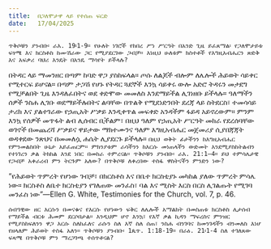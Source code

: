 ```yaml
---
title:  በጋለሞታዋ ላይ የተሰጠ ፍርድ
date:   17/04/2025
---
```




`ጥቅሶቹን ያንብቡ፡ ራእ. 19፡1-9። የሁለት ነገሮች የከበረ ሥነ ሥርዓት በአንድ ጊዜ ይፈጸማል፡ የጋለሞታይቱ ፍፃሜ እና ክርስቶስ ከሙሽራው ጋር የሚያደርገው ጋብቻ። እነዚህ ሁለቱም ክስተቶች የእግዚአብሔርን ጽድቅ እና አፍቃሪ ባህሪ እንዴት በአንዴ ማሳየት ይችላሉ?`


በትዳር ላይ ማመንዘር በጣም ከባድ ዋጋ ያስከፍላል። ጦሱ ለልጆች ብሎም ለሌሎች ሕይወት ሳይቀር የሚተርፍ ይሆናል። በጣም ታጋሽ የሆኑ የትዳር ጓደኞች እንኳ ሳይቀሩ ውሎ አድሮ ትዳሩን መታደግ የሚቻልበት ጊዜ እንዳለፈበትና ወደ ቀድሞው መመለስ እንደማይችል ሊገነዘቡ ይችላሉ። ዓለማችን ሰዎች ንስሐ ሊገቡ ወደማይችሉበትና ልባቸው በጥልቅ የሚደነድንበት ደረጃ ላይ ስትደርስ፣ ተመሳሳይ ታሪክ እና ያልተገራው የኃጢአት ሥቃይ እንዲቀጥል መፍቀድ አንዳችም ፋይዳ አይኖረውም። ምንም እንኳ የሰዎች መጥፋት ልብ ሊሰብር ቢችልም፣ በዚህ ዓለም የኃጢአት ሥርዓት መከራ የደረሰባቸው ወገኖች በመጨረሻ ሥቃይና ዋይታው ማክተሙንና ዓለም እግዚአብሔር መጀመሪያ ሲያበጃጃት ወዳቀደው ንጽህና በመመለሷ ሐሴት ሊያደርጉ ይችላሉ። `በዚህ ወቅት ፊታችንን ከእግዚአብሔር የምንመልስበት ሁኔታ አይፈጠርም። ምክንያቱም ራሳችንን ከእርሱ መነጠላችን ውድመት እንደሚያስከትልብን የተነገረን ቃል ትክክል እንደ ነበር በመከራ ተምረናል። ጥቅሶቹን ያንብቡ፡ ራእ. 21:1–4። ይህ ተምሳሌታዊ የጋብቻ አቀራረብ ምን ትርጉም አለው? በጥቅሶቹ ለቀረበው ተስፋ ዋስትናችን ምንድን ነው?`

“የሕይወት ጥምረት የሆነው ገብቻ፣ በክርስቶስ እና በቤተ ክርስቲያኑ መካከል ያለው ጥምረት ምሳሌ ነው። ክርስቶስ ለቤተ ክርስቲያን የገለጠው መንፈስ፣ ባል እና ሚስት እርስ በርስ ሊገልጡት የሚገባ መንፈስ ነው”—Ellen G. White, Testimonies for the Church, vol. 7, p. 46.

`ሰብዓዊው ዘር እርሱን በመናቁና የእርሱ የሆነውን ፍቅር ለሌሎች አማልክት በመስጠቱ ክርስቶስ ሊታሰብ የማይችል ብርቱ ሕመም ደርሶበታል። እንዲህም ሆኖ እንኳ፣ የእኛ ቃል ኪዳን ማፍረስና ምንዝር የሚያስከፍለንን ዋጋ እርሱ ስለከፈለና ራሱን ስለ እኛ ስለ ሰጠ፣ ንስሐ ብንገባና ከመንገዳችን ብንመለስ እነሆ የዘላለም ሕይወት ተስፋ አለን። ጥቅሶቹን ያንብቡ፡ 1ጴጥ. 1:18-19። በራዕ. 21፡1-4 ስለ ተገለጸው ፍጻሜ በጥቅሶቹ ምን ማረጋገጫ ተሰጥቶናል?`